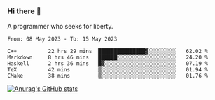 ### Hi there 👋

<!--
**shejialuo/shejialuo** is a ✨ _special_ ✨ repository because its `README.md` (this file) appears on your GitHub profile.

Here are some ideas to get you started:

- 🔭 I’m currently working on ...
- 🌱 I’m currently learning ...
- 👯 I’m looking to collaborate on ...
- 🤔 I’m looking for help with ...
- 💬 Ask me about ...
- 📫 How to reach me: ...
- 😄 Pronouns: ...
- ⚡ Fun fact: ...
-->

A programmer who seeks for liberty.

<!--START_SECTION:waka-->

```text
From: 08 May 2023 - To: 15 May 2023

C++          22 hrs 29 mins  ███████████████▓░░░░░░░░░   62.02 %
Markdown     8 hrs 46 mins   ██████░░░░░░░░░░░░░░░░░░░   24.20 %
Haskell      2 hrs 36 mins   █▓░░░░░░░░░░░░░░░░░░░░░░░   07.19 %
TeX          42 mins         ▒░░░░░░░░░░░░░░░░░░░░░░░░   01.94 %
CMake        38 mins         ▒░░░░░░░░░░░░░░░░░░░░░░░░   01.76 %
```

<!--END_SECTION:waka-->

[![Anurag's GitHub stats](https://github-readme-stats.vercel.app/api?username=shejialuo&show_icons=true&theme=dracula)](https://github.com/anuraghazra/github-readme-stats)
